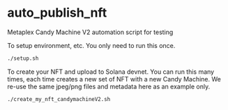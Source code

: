 # auto_publish_nft
Metaplex Candy Machine V2 automation script for testing

To setup environment, etc.
You only need to run this once.

```bash
./setup.sh
```

To create your NFT and upload to Solana devnet.
You can run this many times, each time creates a new set of NFT with a new Candy Machine.
We re-use the same jpeg/png files and metadata here as an example only.

```bash
./create_my_nft_candymachineV2.sh
```
